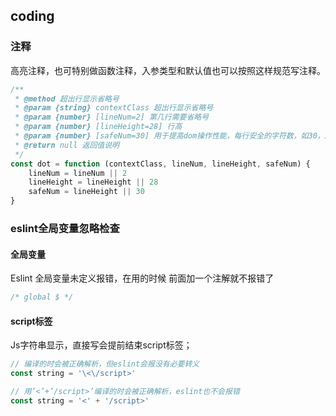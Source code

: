 ## coding

### 注释

高亮注释，也可特别做函数注释，入参类型和默认值也可以按照这样规范写注释。
```js
/**
 * @method 超出行显示省略号
 * @param {string} contextClass 超出行显示省略号
 * @param {number} [lineNum=2] 第几行需要省略号
 * @param {number} [lineHeight=28] 行高
 * @param {number} [safeNum=30] 用于提高dom操作性能，每行安全的字符数，如30，2行，不会检查30*2以内的字符是否需要填充‘...’
 * @return null 返回值说明
 */
const dot = function (contextClass, lineNum, lineHeight, safeNum) {
    lineNum = lineNum || 2
    lineHeight = lineHeight || 28
    safeNum = lineHeight || 30
}
```

###  eslint全局变量忽略检查

#### 全局变量

Eslint 全局变量未定义报错，在用的时候 前面加一个注解就不报错了
```js
/* global $ */
```

#### script标签

Js字符串显示，直接写</script>会提前结束script标签；

```js
// 编译的时会被正确解析，但eslint会报没有必要转义
const string = '\<\/script>'

// 用’<’+’/script>’编译的时会被正确解析，eslint也不会报错
const string = '<' + '/script>'
```

